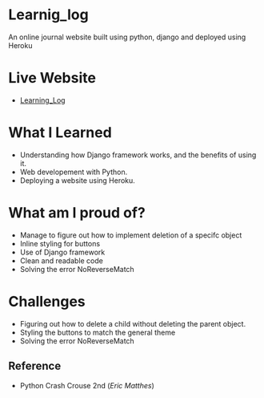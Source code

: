 # Learnig_log
An online journal website built using python, django and deployed using Heroku

# Live Website
 - [Learning_Log](https://learning-log-journal.herokuapp.com/)

# What I Learned
 - Understanding how Django framework works, and the benefits of using it.
 - Web developement with Python.
 - Deploying a website using Heroku.

# What am I proud of?
 - Manage to figure out how to implement deletion of a specifc object
 - Inline styling for buttons
 - Use of Django framework
 - Clean and readable code
 - Solving the error NoReverseMatch

# Challenges
 - Figuring out how to delete a child without deleting the parent object.
 - Styling the buttons to match the general theme
 - Solving the error NoReverseMatch

## Reference
 - Python Crash Crouse 2nd (*Eric Matthes*)

